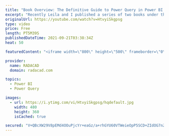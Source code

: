 ```yaml
---
title: "Book Overview: The Definitive Guide to Power Query in Power BI and Excel"
excerpt: "Recently Leila and I published a series of two books under the name of The Definitive Guide to Power Query in Power BI and Excel. Both books are now available in ebook and paperback format on Amazon and Google Play Books. In this video, I'll explain some details about the book, the agenda, and who is"
originalUrl: https://youtube.com/watch?v=HtvyiSkgpsg
type: video
price: Free
length: PT5M39S
publishedDateTime: 2021-09-21T03:38:34Z
heat: 50

featuredContent: "<iframe width=\"800\" height=\"500\" frameborder=\"0\" src=\"https://www.youtube.com/embed/HtvyiSkgpsg\" allow=\"accelerometer; autoplay; encrypted-media; gyroscope; picture-in-picture\" allowfullscreen></iframe>"

provider:
  name: RADACAD
  domain: radacad.com

topics:
  - Power BI
  - Power Query

images:
  - url: https://i.ytimg.com/vi/HtvyiSkgpsg/hqdefault.jpg
    width: 480
    height: 360
    isCached: true

secured: "V+QBcXW29V8pEMd4OOuPjcYr+eaGz/a+rhGYU60VTWeieOpP5SCD+ZIdOG7nZRm+SVAL3exA1i0ElMnzYBTe9A6AFhKnTSzy3i11rOb3hNDJe/n74QUcMpX4FJKO2jjCibxRc9Rks+Sru7ZkncBToawN1RR8awnfi+qCBEXMB+S5OjK0979ABCUiCtTK33ryn0v63zFOYTjr0kNgnzI8X4A3qD5og+/utEgLCtkaDrpWzjfbxMCa+9Om74CRzzMJuHbUpSaYUPMzAYRvNamcr7Z9QNKhRxP5pbLRs1PH9F2OZg+4J66a+UufDj6XSuBMnV7YfUZpvUJFfXrLppif6xNgi9FoJeovXrbOOWNl1I1SCTUwum+LAeDGmMIHFvFmrtQL9xS0FodwgIk5Vl0wH/G+eHwkr7CDrnCoAu9iQzw=;wbYo8/hbui7hszZqdX2GxA=="
---
```


